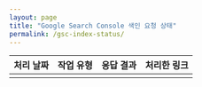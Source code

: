 ```yaml
---
layout: page
title: "Google Search Console 색인 요청 상태"
permalink: /gsc-index-status/
---
```


| 처리 날짜   | 작업 유형   | 응답 결과   | 처리한 링크                                                      |
|------------|------------|-------------|------------------------------------------------------------------|
|  |  |  |  |

